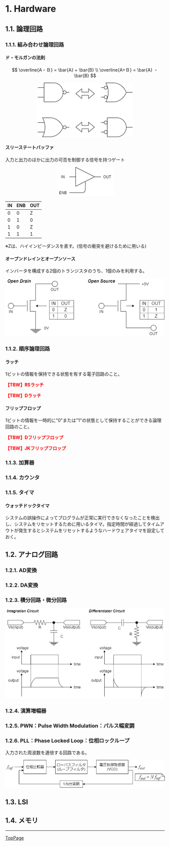 <script type="text/x-mathjax-config">MathJax.Hub.Config({tex2jax:{inlineMath:[['\$','\$'],['\\(','\\)']],processEscapes:true},CommonHTML: {matchFontHeight:false}});</script>
<script type="text/javascript" async src="https://cdnjs.cloudflare.com/ajax/libs/mathjax/2.7.1/MathJax.js?config=TeX-MML-AM_CHTML"></script>
<script type="text/x-mathjax-config">MathJax.Hub.Config({displayAlign: "left",displayIndent: "2em"});</script>

<style>
body {
    counter-reset: h1;
}
h1 {
    counter-reset: h2;
}
h2 {
    counter-reset: h3;
}
h1:before {
    counter-increment: h1;
    content: counter(h1) ". ";
}
h2:before {
    counter-increment: h2;
    content: counter(h1) "." counter(h2) ". ";
}
h3:before {
    counter-increment: h3;
    content: counter(h1) "." counter(h2) "."counter(h3) ". ";
}
</style>

# Hardware

## 論理回路

### 組み合わせ論理回路

#### ド・モルガンの法則

$$
\overline{A・Ｂ} = \bar{A} + \bar{B} \\
\overline{A+Ｂ} = \bar{A} ・ \bar{B}
$$

<div align="center"><img src="./images/01_hardware-dmol.png"  title="aaa"></div>


#### スリーステートバッファ

入力と出力のほかに出力の可否を制御する信号を持つゲート

<div align="center"><img src="./images/01_hardware-3state.png"  title="aaa"></div>

|IN|ENB|OUT|
|--|--|--|
|0|0|Z|
|0|1|0|
|1|0|Z|
|1|1|1|

※Zは、ハイインピーダンスを表す。(信号の衝突を避けるために用いる)

#### オープンドレインとオープンソース

インバータを構成する2個のトランジスタのうち、1個のみを利用する。
<div align="center"><img src="./images/01_hardware-opend.png"  title="aaa"></div>

### 順序論理回路

#### ラッチ
1ビットの情報を保持できる状態を有する電子回路のこと。

<b><font color="#ff0000">【TBW】RSラッチ</font></b>

<b><font color="#ff0000">【TBW】Dラッチ</font></b>

#### フリップフロップ
1ビットの情報を一時的に"0"または"1"の状態として保持することができる論理回路のこと。

<b><font color="#ff0000">【TBW】Dフリップフロップ</font></b>

<b><font color="#ff0000">【TBW】JKフリップフロップ</font></b>


### 加算器

### カウンタ

### タイマ

#### ウォッチドックタイマ
システムの誤操作によってプログラムが正常に実行できなくなったことを検出し、システムをリセットするために用いるタイマ。指定時間が経過してタイムアウトが発生するとシステムをリセットするようなハードウェアタイマを設定しておく。

## アナログ回路

### AD変換

### DA変換

### 積分回路・微分回路

<div align="center"><img src="./images/01_hardware-integral.png"  title="aaa"></div>

### 演算増幅器

### PWN：Pulse Width Modulation：パルス幅変調

### PLL：Phase Locked Loop：位相ロックループ
入力された周波数を逓倍する回路である。


<div align="center"><img src="./images/01_hardware-pll.png"  title="aaa"></div>

## LSI

## メモリ

***
[TopPage](./README.md)